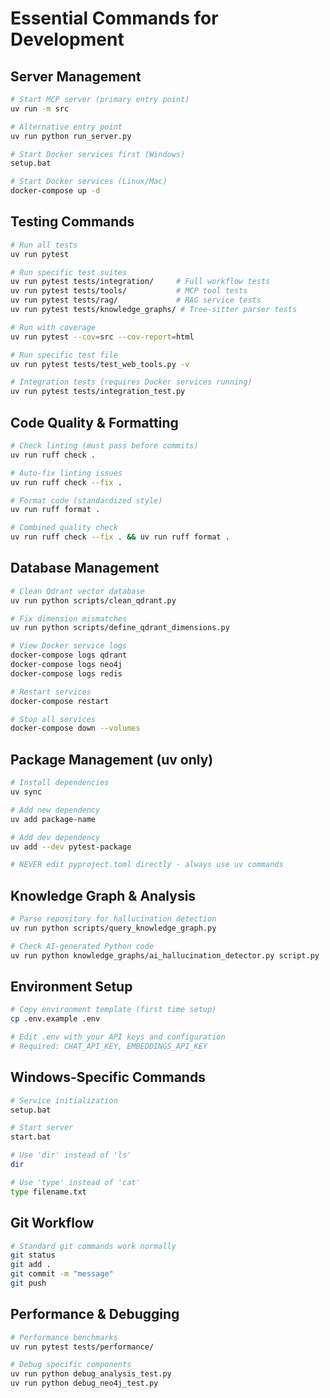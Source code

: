 # Essential Commands for Development

## Server Management
```bash
# Start MCP server (primary entry point)
uv run -m src

# Alternative entry point
uv run python run_server.py

# Start Docker services first (Windows)
setup.bat

# Start Docker services (Linux/Mac)  
docker-compose up -d
```

## Testing Commands
```bash
# Run all tests
uv run pytest

# Run specific test suites
uv run pytest tests/integration/     # Full workflow tests
uv run pytest tests/tools/           # MCP tool tests  
uv run pytest tests/rag/             # RAG service tests
uv run pytest tests/knowledge_graphs/ # Tree-sitter parser tests

# Run with coverage
uv run pytest --cov=src --cov-report=html

# Run specific test file
uv run pytest tests/test_web_tools.py -v

# Integration tests (requires Docker services running)
uv run pytest tests/integration_test.py
```

## Code Quality & Formatting
```bash
# Check linting (must pass before commits)
uv run ruff check .

# Auto-fix linting issues
uv run ruff check --fix .

# Format code (standardized style)
uv run ruff format .

# Combined quality check
uv run ruff check --fix . && uv run ruff format .
```

## Database Management
```bash
# Clean Qdrant vector database
uv run python scripts/clean_qdrant.py

# Fix dimension mismatches
uv run python scripts/define_qdrant_dimensions.py

# View Docker service logs
docker-compose logs qdrant
docker-compose logs neo4j
docker-compose logs redis

# Restart services
docker-compose restart

# Stop all services
docker-compose down --volumes
```

## Package Management (uv only)
```bash
# Install dependencies
uv sync

# Add new dependency
uv add package-name

# Add dev dependency
uv add --dev pytest-package

# NEVER edit pyproject.toml directly - always use uv commands
```

## Knowledge Graph & Analysis
```bash
# Parse repository for hallucination detection
uv run python scripts/query_knowledge_graph.py

# Check AI-generated Python code
uv run python knowledge_graphs/ai_hallucination_detector.py script.py
```

## Environment Setup
```bash
# Copy environment template (first time setup)
cp .env.example .env

# Edit .env with your API keys and configuration
# Required: CHAT_API_KEY, EMBEDDINGS_API_KEY
```

## Windows-Specific Commands
```bash
# Service initialization
setup.bat

# Start server  
start.bat

# Use 'dir' instead of 'ls'
dir

# Use 'type' instead of 'cat'
type filename.txt
```

## Git Workflow
```bash
# Standard git commands work normally
git status
git add .
git commit -m "message"
git push
```

## Performance & Debugging
```bash
# Performance benchmarks
uv run pytest tests/performance/

# Debug specific components
uv run python debug_analysis_test.py
uv run python debug_neo4j_test.py
```
